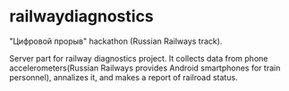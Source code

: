 # railwaydiagnostics

"Цифровой прорыв" hackathon (Russian Railways track). 

Server part for railway diagnostics project. It collects data from phone accelerometers(Russian Railways provides Android smartphones for train personnel), annalizes it, and makes a report of railroad status.
